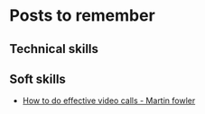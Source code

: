 # Posts to remember

## Technical skills


## Soft skills

- [How to do effective video calls - Martin fowler](https://martinfowler.com/articles/effective-video-calls.html)
